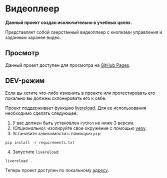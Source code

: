 # Видеоплеер
**Данный проект создан исключительно в учебных целях.**

Представляет собой сверстанный видеоплеер с кнопками управления и заданным заранее видео.

## Просмотр
Данный проект доступен для просмотра на [GitHub Pages](https://wannabenormal.github.io/custom-player/).

## DEV-режим
Если вы хотите что-либо изменить в проекте или протестировать его локально вы должны склонировать его к себе.

Проект поддерживает функцию [livereload](https://pypi.org/project/livereload/). Для ее использования необходимо сделать следующее:
1. У вас должен быть установлен `Python` не ниже 3 версии.
2. *(Опционально):* изолируйте свое окружение с помощью [venv](https://docs.python.org/3/library/venv.html).
3. Установите зависимости с помощью `pip`:
```
pip install -r requirements.txt
```
4. Запустите `livereload`:
```
livereload .
```
Теперь проект доступен по локальному [адресу](http://127.0.0.1:35729/).